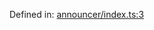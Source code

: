 Defined in: [announcer/index.ts:3](https://github.com/rossrobino/components/blob/main/packages/drab/src/announcer/index.ts#L3)
